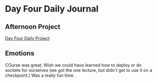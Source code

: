 # Day Four Daily Journal

## Afternoon Project ##

[Day Four Daily Project](https://github.com/KurtisEberhardt/undertakings)

## Emotions ##

COurse was great. Wish we could have learned how to deploy or do sockets for ourselves (we got the one lecture, but didn't get to use it on a checkpoint.) Was a really fun time.


